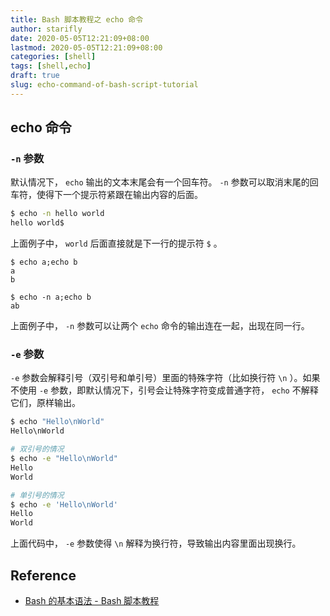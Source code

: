 ```yaml
---
title: Bash 脚本教程之 echo 命令
author: starifly
date: 2020-05-05T12:21:09+08:00
lastmod: 2020-05-05T12:21:09+08:00
categories: [shell]
tags: [shell,echo]
draft: true
slug: echo-command-of-bash-script-tutorial
---
```


## echo 命令

### `-n` 参数

默认情况下， `echo` 输出的文本末尾会有一个回车符。 `-n` 参数可以取消末尾的回车符，使得下一个提示符紧跟在输出内容的后面。

```bash
$ echo -n hello world
hello world$
```

上面例子中， `world` 后面直接就是下一行的提示符 `$` 。

```
$ echo a;echo b
a
b

$ echo -n a;echo b
ab
```

上面例子中， `-n` 参数可以让两个 `echo` 命令的输出连在一起，出现在同一行。

### `-e` 参数

`-e` 参数会解释引号（双引号和单引号）里面的特殊字符（比如换行符 `\n` ）。如果不使用 `-e` 参数，即默认情况下，引号会让特殊字符变成普通字符， `echo` 不解释它们，原样输出。

```bash
$ echo "Hello\nWorld"
Hello\nWorld

# 双引号的情况
$ echo -e "Hello\nWorld"
Hello
World

# 单引号的情况
$ echo -e 'Hello\nWorld'
Hello
World
```

上面代码中， `-e` 参数使得 `\n` 解释为换行符，导致输出内容里面出现换行。

## Reference

- [Bash 的基本语法 - Bash 脚本教程](https://wangdoc.com/bash/grammar.html)
